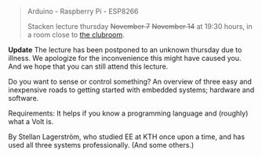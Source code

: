 <!-- 
.. title: Embedded Deathmatch
.. slug: embedded
.. date: 2019-10-24 22:57:00 CEST
.. description:
.. category: 2019
-->

> Arduino - Raspberry Pi - ESP8266
>
> Stacken lecture thursday ~~November 7~~ ~~November 14~~ at 19:30 hours,
> in a room close to [the clubroom].

**Update** The lecture has been postponed to an unknown thursday due
to illness. We apologize for the inconvenience this might have caused
you. And we hope that you can still attend this lecture.

Do you want to sense or control something? An overview of three easy
and inexpensive roads to getting started with embedded systems;
hardware and software.

<!-- TEASER_END -->

Requirements: It helps if you know a programming language and
(roughly) what a Volt is.

By Stellan Lagerström, who studied EE at KTH once upon a time, and has
used all three systems professionally. (And some others.)

[the clubroom]: https://www.kth.se/places/room/id/dff6aecb-9ad4-43dd-9682-0b0cd3bac131
